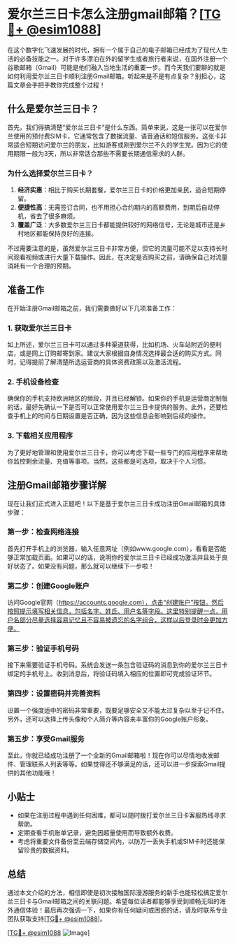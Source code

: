 # 爱尔兰三日卡怎么注册gmail邮箱？[[TG💪+ @esim1088](https://t.me/s/esim1088)]

在这个数字化飞速发展的时代，拥有一个属于自己的电子邮箱已经成为了现代人生活的必备技能之一。对于许多漂泊在外的留学生或者旅行者来说，在国外注册一个谷歌邮箱（Gmail）可能是他们融入当地生活的重要一步。而今天我们要聊的就是如何利用爱尔兰三日卡顺利注册Gmail邮箱。听起来是不是有点复杂？别担心，这篇文章会手把手教你完成整个过程！

## 什么是爱尔兰三日卡？

首先，我们得搞清楚“爱尔兰三日卡”是什么东西。简单来说，这是一张可以在爱尔兰使用的预付费SIM卡，它通常包含了数据流量、语音通话和短信服务。这张卡非常适合短期访问爱尔兰的朋友，比如游客或刚到爱尔兰不久的学生党。因为它的使用期限一般为3天，所以非常适合那些不需要长期通信需求的人群。

### 为什么选择爱尔兰三日卡？

1. **经济实惠**：相比于购买长期套餐，爱尔兰三日卡的价格更加亲民，适合短期停留。
2. **便捷性高**：无需签订合同，也不用担心合约期内的高额费用，到期后自动停机，省去了很多麻烦。
3. **覆盖广泛**：大多数爱尔兰三日卡都能提供较好的网络信号，无论是城市还是乡村地区都能保持良好的连接。

不过需要注意的是，虽然爱尔兰三日卡非常方便，但它的流量可能不足以支持长时间观看视频或进行大量下载操作。因此，在决定是否购买之前，请确保自己对流量消耗有一个合理的预期。

## 准备工作

在开始注册Gmail邮箱之前，我们需要做好以下几项准备工作：

### 1. 获取爱尔兰三日卡

如上所述，爱尔兰三日卡可以通过多种渠道获得，比如机场、火车站附近的便利店，或是网上订购邮寄到家。建议大家根据自身情况选择最合适的购买方式。同时，记得提前了解清楚所选运营商的具体资费政策以及激活流程。

### 2. 手机设备检查

确保你的手机支持欧洲地区的频段，并且已经解锁。如果你的手机是运营商定制版的话，最好先确认一下是否可以正常使用爱尔兰三日卡提供的服务。此外，还要检查手机上的时间与日期设置是否正确，因为这些信息会影响到后续的操作。

### 3. 下载相关应用程序

为了更好地管理和使用爱尔兰三日卡，你可以考虑下载一些专门的应用程序来帮助你监控剩余流量、充值等事项。当然，这些都是可选项，取决于个人习惯。

## 注册Gmail邮箱步骤详解

现在让我们正式进入正题吧！以下是基于爱尔兰三日卡成功注册Gmail邮箱的具体步骤：

### 第一步：检查网络连接

首先打开手机上的浏览器，输入任意网址（例如www.google.com），看看是否能够正常加载页面。如果可以的话，说明你的爱尔兰三日卡已经成功激活并且处于良好状态了。如果没有问题，那么就可以继续下一步啦！

### 第二步：创建Google账户

访问Google官网（https://accounts.google.com），点击“创建账户”按钮。然后按照提示填写相关信息，包括名字、姓氏、用户名等字段。这里特别提醒一点，用户名部分尽量选择容易记忆且不容易被遗忘的名字组合，这样以后登录时会更加方便。

### 第三步：验证手机号码

接下来需要验证手机号码。系统会发送一条包含验证码的消息到你的爱尔兰三日卡绑定的手机号上。收到消息后，将验证码填入相应的位置即可完成验证环节。

### 第四步：设置密码并完善资料

设置一个强度适中的密码非常重要，既要足够安全又不能太过复杂以至于记不住。另外，还可以选择上传头像和个人简介等内容来丰富你的Google账户形象。

### 第五步：享受Gmail服务

至此，你就已经成功注册了一个全新的Gmail邮箱啦！现在你可以尽情地收发邮件、管理联系人列表等等。如果觉得还不够满足的话，还可以进一步探索Gmail提供的其他功能哦！

## 小贴士

- 如果在注册过程中遇到任何困难，都可以随时拨打爱尔兰三日卡客服热线寻求帮助。
- 定期查看手机账单记录，避免因超量使用而导致额外收费。
- 考虑将重要文件备份至云端存储空间内，以防万一丢失手机或SIM卡时还能保留珍贵的数据资料。

## 总结

通过本文介绍的方法，相信即使是初次接触国际漫游服务的新手也能轻松搞定爱尔兰三日卡与Gmail邮箱之间的关联问题。希望每位读者都能够享受到顺畅无阻的海外通信体验！最后再次强调一下，如果你有任何疑问或困惑的话，请及时联系专业团队获取支持[[TG💪+ @esim1088](https://t.me/s/esim1088)]。

[[TG💪+ @esim1088](https://t.me/s/esim1088) ![Image](https://i.postimg.cc/4NQfJmqS/Snipaste-2025-05-13-00-14-12.png)]